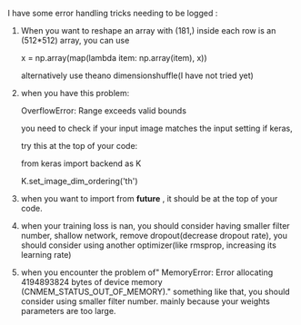 I have some error handling tricks needing to be logged :

1. When you want to reshape an array with (181,) inside each row is an (512*512) array, you can use

   x = np.array(map(lambda item: np.array(item), x))
   
   alternatively use theano dimensionshuffle(I have not tried yet)
   
2. when you have this problem:

   OverflowError: Range exceeds valid bounds
   
   you need to check if your input image matches the input setting if keras,
   
   try this at the top of your code:
   
   from keras import backend as K
   
   K.set_image_dim_ordering('th')
   
3. when you want to import from __future__ , it should be at the top of your code.

4. when your training loss is nan, you should consider having smaller filter number, shallow network, remove dropout(decrease dropout rate),
you should consider using another optimizer(like rmsprop, increasing its learning rate)

5. when you encounter the problem of" MemoryError: Error allocating 4194893824 bytes of device memory (CNMEM_STATUS_OUT_OF_MEMORY)."
something like that, you should consider using smaller filter number. mainly because your weights parameters are too large.


   
   
